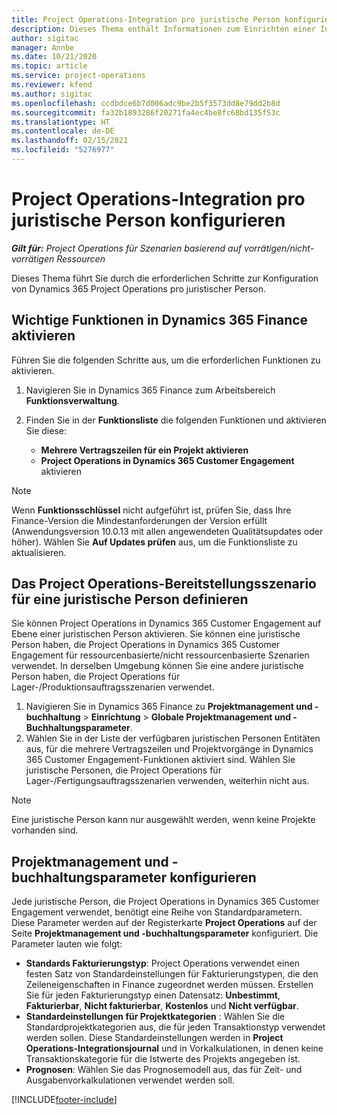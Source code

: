```yaml
---
title: Project Operations-Integration pro juristische Person konfigurieren
description: Dieses Thema enthält Informationen zum Einrichten einer Integration durch eine juristische Person in Project Operations.
author: sigitac
manager: Annbe
ms.date: 10/21/2020
ms.topic: article
ms.service: project-operations
ms.reviewer: kfend
ms.author: sigitac
ms.openlocfilehash: ccdbdce6b7d006adc9be2b5f3573dd8e79dd2b8d
ms.sourcegitcommit: fa32b1893286f20271fa4ec4be8fc68bd135f53c
ms.translationtype: HT
ms.contentlocale: de-DE
ms.lasthandoff: 02/15/2021
ms.locfileid: "5276977"
---
```

# <a name="configure-project-operations-integration-per-legal-entity"></a>Project Operations-Integration pro juristische Person konfigurieren 

_**Gilt für:** Project Operations für Szenarien basierend auf vorrätigen/nicht-vorrätigen Ressourcen_

Dieses Thema führt Sie durch die erforderlichen Schritte zur Konfiguration von Dynamics 365 Project Operations pro juristischer Person.

## <a name="enable-feature-keys-in-dynamics-365-finance"></a>Wichtige Funktionen in Dynamics 365 Finance aktivieren

Führen Sie die folgenden Schritte aus, um die erforderlichen Funktionen zu aktivieren.

1. Navigieren Sie in Dynamics 365 Finance zum Arbeitsbereich **Funktionsverwaltung**.
2. Finden Sie in der **Funktionsliste** die folgenden Funktionen und aktivieren Sie diese:
  
    - **Mehrere Vertragszeilen für ein Projekt aktivieren**
    - **Project Operations in Dynamics 365 Customer Engagement** aktivieren

> [!NOTE]
> Wenn **Funktionsschlüssel** nicht aufgeführt ist, prüfen Sie, dass Ihre Finance-Version die Mindestanforderungen der Version erfüllt (Anwendungsversion 10.0.13 mit allen angewendeten Qualitätsupdates oder höher). Wählen Sie **Auf Updates prüfen** aus, um die Funktionsliste zu aktualisieren.

## <a name="define-the-project-operations-deployment-scenario-for-a-legal-entity"></a>Das Project Operations-Bereitstellungsszenario für eine juristische Person definieren

Sie können Project Operations in Dynamics 365 Customer Engagement auf Ebene einer juristischen Person aktivieren. Sie können eine juristische Person haben, die Project Operations in Dynamics 365 Customer Engagement für ressourcenbasierte/nicht ressourcenbasierte Szenarien verwendet. In derselben Umgebung können Sie eine andere juristische Person haben, die Project Operations für Lager-/Produktionsauftragsszenarien verwendet.

1. Navigieren Sie in Dynamics 365 Finance zu **Projektmanagement und -buchhaltung** > **Einrichtung** > **Globale Projektmanagement und -Buchhaltungsparameter**.
2. Wählen Sie in der Liste der verfügbaren juristischen Personen Entitäten aus, für die mehrere Vertragszeilen und Projektvorgänge in Dynamics 365 Customer Engagement-Funktionen aktiviert sind. Wählen Sie juristische Personen, die Project Operations für Lager-/Fertigungsauftragsszenarien verwenden, weiterhin nicht aus.

> [!NOTE]
> Eine juristische Person kann nur ausgewählt werden, wenn keine Projekte vorhanden sind.

## <a name="configure-project-management-and-accounting-parameters"></a>Projektmanagement und -buchhaltungsparameter konfigurieren

Jede juristische Person, die Project Operations in Dynamics 365 Customer Engagement verwendet, benötigt eine Reihe von Standardparametern. Diese Parameter werden auf der Registerkarte **Project Operations** auf der Seite **Projektmanagement und -buchhaltungsparameter** konfiguriert. Die Parameter lauten wie folgt:

  - **Standards Fakturierungstyp**: Project Operations verwendet einen festen Satz von Standardeinstellungen für Fakturierungstypen, die den Zeileneigenschaften in Finance zugeordnet werden müssen. Erstellen Sie für jeden Fakturierungstyp einen Datensatz: **Unbestimmt**, **Fakturierbar**, **Nicht fakturierbar**, **Kostenlos** und **Nicht verfügbar**.
  - **Standardeinstellungen für Projektkategorien** : Wählen Sie die Standardprojektkategorien aus, die für jeden Transaktionstyp verwendet werden sollen. Diese Standardeinstellungen werden in **Project Operations-Integrationsjournal** und in Vorkalkulationen, in denen keine Transaktionskategorie für die Istwerte des Projekts angegeben ist.
  - **Prognosen**: Wählen Sie das Prognosemodell aus, das für Zeit- und Ausgabenvorkalkulationen verwendet werden soll.


[!INCLUDE[footer-include](../includes/footer-banner.md)]
